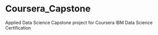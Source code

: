 # Coursera_Capstone
Applied Data Science Capstone project for Coursera IBM Data Science Certification
